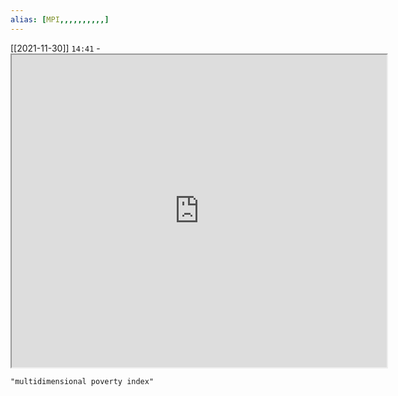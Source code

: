 ```yaml
---
alias: [MPI,,,,,,,,,,]
---
```


[[2021-11-30]] `14:41`
	- <iframe src="https://mppn.org/multidimensional-poverty/what-is-ipm/" width="600" height="500" ></iframe>
```query
"multidimensional poverty index"
```